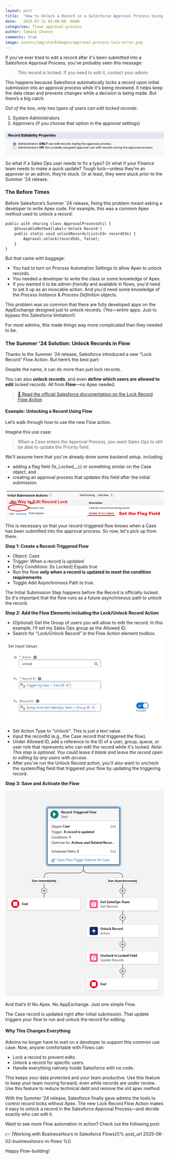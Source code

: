 ```yaml
---
layout: post
title:  "How to Unlock a Record in a Salesforce Approval Process Using Flow"
date:   2025-07-31 05:00:00 -0400
categories: flows approval-process
author: Tamara Chance
comments: true
image: assets/img/stockImages/approval-process-lock-error.png
---
```

If you’ve ever tried to edit a record after it's been submitted into a Salesforce Approval Process, you’ve probably seen this message:

> This record is locked. If you need to edit it, contact your admin.

This happens because Salesforce automatically locks a record upon initial submission into an approval process while it's being reviewed. It helps keep the data clean and prevents changes while a decision is being made. But there’s a big catch:

_Out of the box, only two types of users can edit locked records:_

1. System Administrators
2. Approvers (if you choose that option in the approval settings)

![Record Editability Properties in Approval Process](/assets/img/posts/unlock-record-approval-process-salesforce-flow/who-can-edit-by-default.png)

So what if a Sales Ops user needs to fix a typo? Or what if your Finance team needs to make a quick update? Tough luck—unless they’re an approver or an admin, they’re stuck. Or at least, they were stuck prior to the Summer '24 release.
### The Before Times
Before Salesforce’s Summer '24 release, fixing this problem meant asking a developer to write Apex code. For example, this was a common Apex method used to unlock a record:
```apex
public with sharing class ApprovalProcessUtil {
    @InvocableMethod(label='Unlock Record')
    public static void unlockRecords(List<Id> recordIds) {
        Approval.unlock(recordIds, false);
    }
}
```
But that came with baggage:

- You had to turn on Process Automation Settings to allow Apex to unlock records.
- You needed a developer to write the class or some knowledge of Apex.
- If you wanted it to be _admin-friendly_ and available in flows, you'd need to set it up as an invocable action. And you'd need some knowledge of the _Process Instance_ & _Process Definition_ objects.

This problem was so common that there are fully developed apps on the AppExchange designed just to unlock records. (Yes—entire apps. Just to bypass this Salesforce limitation!)

For most admins, this made things way more complicated than they needed to be.
### The Summer '24 Solution: Unlock Records in Flow
Thanks to the Summer ‘24 release, Salesforce introduced a new “Lock Record” Flow Action. But here’s the best part:

Despite the name, it can do more than just lock records.

You can also **unlock records**, and even **define which users are allowed to edit** locked records. All from **Flow**—no Apex needed.

> [🔗 Read the official Salesforce documentation on the Lock Record Flow Action](https://help.salesforce.com/s/articleView?id=platform.flow_ref_elements_actions_lockrecord.htm&type=5)

#### Example: Unlocking a Record Using Flow
Let’s walk through how to use the new Flow action.

Imagine this use case:

> When a Case enters the Approval Process, you want Sales Ops to still be able to update the Priority field.

We'll assume here that you've already done some backend setup, including:
 - adding a flag field (Is_Locked__c) or something similar on the Case object, and
 - creating an approval process that updates this field after the initial submission.

![Initial Submission Actions in Approval Process](/assets/img/posts/unlock-record-approval-process-salesforce-flow/initial-submission.png)

This is necessary so that your record-triggered flow knows when a Case has been submitted into the approval process. So now, let's pick up from there.

**Step 1: Create a Record-Triggered Flow**

- Object: Case
- Trigger: When a record is updated
- Entry Conditions: [Is Locked] Equals true
- Run the flow **only when a record is updated to meet the condition requirements**.
- Toggle Add Asynchronous Path to true.

The Initial Submission Step happens before the Record is officially locked. So it's important that the flow runs as a future asynchronous path to unlock the record. 

**Step 2: Add the Flow Elements including the Lock/Unlock Record Action**

- (Optional) Get the Group of users you will allow to edit the record. In this example, I'll set my Sales Ops group as the Allowed ID.
- Search for “Lock/Unlock Record” in the Flow Action element toolbox.

![Lock Record Action Parameters](/assets/img/posts/unlock-record-approval-process-salesforce-flow/set-up-action.png)

- Set Action Type to "Unlock". This is just a text value.
- Input the recordId (e.g., the Case record that triggered the flow).
- Under Allowed ID, add a reference to the ID of a user, group, queue, or user role that represents who can edit the record while it's locked. _Note: This step is optional. You could leave it blank and leave the record open to editing by any users with access._
- After you've run the Unlock Record action, you'll also want to uncheck the system/flag field that triggered your flow by updating the triggering record.

**Step 3: Save and Activate the Flow**

![The Completed Flow](/assets/img/posts/unlock-record-approval-process-salesforce-flow/completed-flow.png)

And that’s it! No Apex. No AppExchange. Just one simple Flow.

The Case record is updated right after initial submission. That update triggers your flow to run and unlock the record for editing.

#### Why This Changes Everything
Admins no longer have to wait on a developer to support this common use case. Now, anyone comfortable with Flows can:

- Lock a record to prevent edits.
- Unlock a record for specific users.
- Handle everything natively inside Salesforce with no code.

This keeps your data protected and your team productive. Use this feature to keep your team moving forward, even while records are under review. Use this feature to reduce technical debt and remove the old apex method.

With the Summer ‘24 release, Salesforce finally gave admins the tools to control record locks without Apex. The new Lock Record Flow Action makes it easy to unlock a record in the Salesforce Approval Process—and decide exactly who can edit it. 

Want to see more Flow automation in action? Check out the following post:

👉 [Working with BusinessHours in Salesforce Flows]({% post_url 2025-06-02-businesshours-in-flows %})

Happy Flow-building!